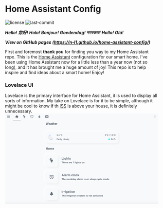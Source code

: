 # Home Assistant Config 
![license](https://img.shields.io/github/license/N-l1/home-assistant-config?style=flat-square) ![last-commit](https://img.shields.io/github/last-commit/N-l1/home-assistant-config?logo=Me&style=flat-square)

***Hello! 您好! Hola! Bonjour! Goedendag! नमस्कार! Hallo! Olá!***

***View on GitHub pages (https://n-l1.github.io/home-assistant-config/)***

First and foremost **thank you** for finding you way to my Home Assistant repo. This is the [Home Assistant](https://github.com/home-assistant/home-assistant) configuration for our smart home. I've been using Home Assistant now for a little less than a year now (not so long), and it has brought me a huge amount of joy! This repo is to help inspire and find ideas about a smart home! Enjoy! 

### Lovelace UI
Lovelace is the primary interface for Home Assistant, it is used to display all sorts of information. My take on Lovelace is for it to be simple, although it might be cool to know if th [ISS](https://www.home-assistant.io/integrations/iss/) is above your house, it is definitely unnecessary.
![ui_home_page](images/UI_home_page.png)
